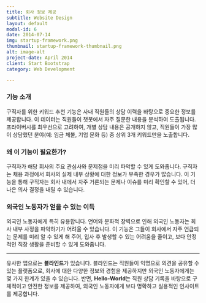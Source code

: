 ```yaml
---
title: 회사 정보 제공
subtitle: Website Design
layout: default
modal-id: 6
date: 2014-07-14
img: startup-framework.png
thumbnail: startup-framework-thumbnail.png
alt: image-alt
project-date: April 2014
client: Start Bootstrap
category: Web Development

---
```


### 기능 소개

구직자를 위한 키워드 추천 기능은 사내 직원들의 상담 이력을 바탕으로 중요한 정보를 제공합니다. 이 데이터는 직원들이 챗봇에서 자주 질문한 내용을 분석하여 도출됩니다. 프라이버시를 최우선으로 고려하여, 개별 상담 내용은 공개하지 않고, 직원들이 가장 많이 상담했던 분야(예: 임금 체불, 기업 문화 등) 중 상위 3개 키워드만을 노출합니다.

### 왜 이 기능이 필요한가?

구직자가 해당 회사의 주요 관심사와 문제점을 미리 파악할 수 있게 도와줍니다. 구직자는 채용 과정에서 회사의 실제 내부 상황에 대한 정보가 부족한 경우가 많습니다. 이 기능을 통해 구직자는 회사 내에서 자주 거론되는 문제나 이슈를 미리 확인할 수 있어, 더 나은 의사 결정을 내릴 수 있습니다.

### 외국인 노동자가 얻을 수 있는 이득

외국인 노동자에게 특히 유용합니다. 언어와 문화적 장벽으로 인해 외국인 노동자는 회사 내부 사정을 파악하기가 어려울 수 있습니다. 이 기능은 그들이 회사에서 자주 언급되는 문제를 미리 알 수 있게 해 주어, 입사 후 발생할 수 있는 어려움을 줄이고, 보다 안정적인 직장 생활을 준비할 수 있게 도와줍니다.

---

유사한 앱으로는 **블라인드**가 있습니다. 블라인드는 직원들이 익명으로 의견을 공유할 수 있는 플랫폼으로, 회사에 대한 다양한 정보와 경험을 제공하지만 외국인 노동자에게는 몇 가지 한계가 있을 수 있습니다. 반면, **Hello-World**는 직원 상담 기록을 바탕으로 구체적이고 안전한 정보를 제공하여, 외국인 노동자에게 보다 명확하고 실용적인 인사이트를 제공합니다.


<!-- 

|  | 기능 | Hello-World | 블라인드 |
| --- | --- | --- | --- |
| 1 | 언어 장벽 해소 | 외국인 노동자가 쉽게 이해할 수 있도록, 단순화된 키워드를 모국어로 제공 | 주로 한국어 사용, 전문 용어가 많아 외국인 노동자에게 접근이 어려움 |
| 2 | 프라이버시 보호 | 익명으로 처리된 주요 키워드만 제공하여 프라이버시 철저히 보호 | 익명성을 보장하지만, 특정 개인이나 직무에 대한 정보가 노출될 위험 존재 |
| 3 | 핵심 정보 요약 제공 | 회사 내 주요 3가지 이슈만을 요약하여 신속한 정보 제공 | 다양한 의견과 불만이 무분별하게 쏟아지기 때문에 정보 탐색에 시간이 소요 |
| 4 | 사전 정보 제공 | 구직 단계에서 회사의 주요 문제를 미리 파악할 수 있어, 회사 선택에 도움 | 주로 재직 중인 직원들이 의견을 공유하므로 구직자에게 필요한 정보는 제한적 |
| 5 | 안정된 정보 소스 | 회사 내부의 상담 이력 기반으로 공식적이고 정제된 데이터를 제공하여 신뢰도 높음 | 사용자 의견에 의존하여 주관적 정보가 많아 신뢰성 판단이 어려움 | -->